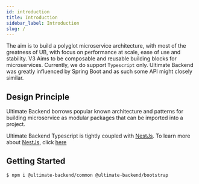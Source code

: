 ```yaml
---
id: introduction
title: Introduction
sidebar_label: Introduction
slug: /
---
```


The aim is to build a polyglot microservice architecture, with most of the greatness of UB, with focus on performance at scale, ease of use and stability. V3 Aims to be composable and reusable building blocks for microservices.
Currently, we do support `Typescript` only. Ultimate Backend was greatly influenced by Spring Boot and as such
some API might closely similar.

## Design Principle

Ultimate Backend borrows popular known architecture and patterns for building microservice as modular packages that
can be imported into a project.

Ultimate Backend Typescript is tightly coupled with [NestJs](https://nestjs.com). To learn more about
[NestJs](https://nestjs.com), click [here](https://nestjs.com)

## Getting Started

```shell
$ npm i @ultimate-backend/common @ultimate-backend/bootstrap
```

